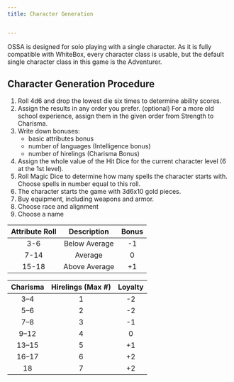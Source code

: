 ```yaml
---
title: Character Generation


---
```


OSSA is designed for solo playing with a single character. As it is fully compatible with WhiteBox, every character class is usable, but the default single character class in this game is the Adventurer.

## Character Generation Procedure

1. Roll 4d6 and drop the lowest die six times to determine ability scores.
2. Assign the results in any order you prefer.
    (optional) For a more old school experience, assign them in the given order from Strength to Charisma.
3. Write down bonuses:
    - basic attributes bonus
    - number of languages (Intelligence bonus)
    - number of hirelings (Charisma Bonus)
4. Assign the whole value of the Hit Dice for the current character level (6 at the 1st level).
5. Roll Magic Dice to determine how many spells the character starts with. Choose spells in number equal to this roll.
6. The character starts the game with 3d6x10 gold pieces.
7. Buy equipment, including weapons and armor.
8. Choose race and alignment
9. Choose a name

| **Attribute Roll** | **Description** | **Bonus** |
|:------------------:|:---------------:|:---------:|
| 3-6                | Below Average   | -1        |
| 7-14               | Average         | 0         |
| 15-18              | Above Average   | +1        |

| **Charisma** | **Hirelings (Max #)** | **Loyalty** |
|:------------:|:---------------------:|:-----------:|
| 3–4          | 1                     | -2          |
| 5–6          | 2                     | -2          |
| 7–8          | 3                     | -1          |
| 9–12         | 4                     | 0           |
| 13–15        | 5                     | +1          |
| 16–17        | 6                     | +2          |
| 18           | 7                     | +2          |
